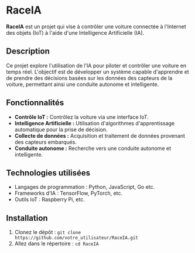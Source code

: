 # **RaceIA**

**RaceIA** est un projet qui vise à contrôler une voiture connectée à l'Internet des objets (IoT) à l'aide d'une Intelligence Artificielle (IA).

## **Description**

Ce projet explore l'utilisation de l'IA pour piloter et contrôler une voiture en temps réel. L'objectif est de développer un système capable d'apprendre et de prendre des décisions basées sur les données des capteurs de la voiture, permettant ainsi une conduite autonome et intelligente.

## **Fonctionnalités**

- **Contrôle IoT :** Contrôlez la voiture via une interface IoT.
- **Intelligence Artificielle :** Utilisation d'algorithmes d'apprentissage automatique pour la prise de décision.
- **Collecte de données :** Acquisition et traitement de données provenant des capteurs embarqués.
- **Conduite autonome :** Recherche vers une conduite autonome et intelligente.

## **Technologies utilisées**

- Langages de programmation : Python, JavaScript, Go etc.
- Frameworks d'IA : TensorFlow, PyTorch, etc.
- Outils IoT : Raspberry Pi, etc.

## **Installation**

1. Clonez le dépôt : `git clone https://github.com/votre_utilisateur/RaceIA.git`
2. Allez dans le répertoire : `cd RaceIA`
